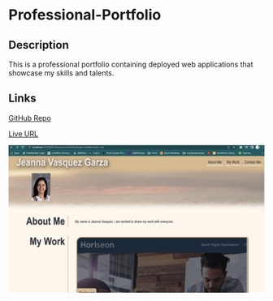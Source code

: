 # Professional-Portfolio

## Description
This is a professional portfolio containing deployed web applications that showcase my skills and talents.

## Links

[GitHub Repo](https://github.com/jeannav/Professional-Portfolio)

[Live URL](http://localhost:52330/Professional-Portfolio/index.html)

![Screenshot](./assets/images/Screenshot%202023-01-09%20at%205.05.57%20PM.png)